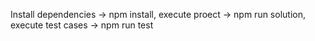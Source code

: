 Install dependencies -> npm install, execute proect -> npm run solution, execute test cases -> npm run test
